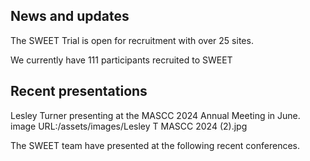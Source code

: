 

## News and updates

The SWEET Trial is open for recruitment with over 25 sites.

We currently have 111 participants recruited to SWEET

## Recent presentations

Lesley Turner presenting at the MASCC 2024 Annual Meeting in June.
image URL:/assets/images/Lesley T MASCC 2024 (2).jpg



The SWEET team have presented at the following recent conferences. 

